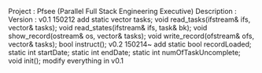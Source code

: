 Project     : Pfsee (Parallel Full Stack Engineering Executive)
Description :
Version     :
v0.1	    150212	add	
	    		static vector<task> tasks;
	    		void read_tasks(ifstream& ifs, vector<task>& tasks);
			void read_states(ifstream& ifs, task& bk);
			void show_record(ostream& os, vector<task>& tasks);
			void write_record(ofstream& ofs, vector<task>& tasks);
			bool instruct();
v0.2	    150214~	add
	    		static bool recordLoaded;
			static int startDate;
			static int endDate;
			static int numOfTaskUncomplete;
			void init();
			modify
			everything in v0.1